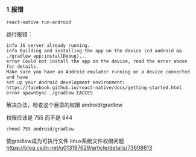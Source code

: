 ### 1.报错

```
react-native run-android
```

运行报错：

```
info JS server already running.
info Building and installing the app on the device (cd android && ./gradlew app:installDebug)...
error Could not install the app on the device, read the error above for details.
Make sure you have an Android emulator running or a device connected and have
set up your Android development environment:
https://facebook.github.io/react-native/docs/getting-started.html
error spawnSync ./gradlew EACCES
```
解决办法，检查这个目录的权限 android/gradlew

权限应该是 755 而不是 644
```
chmod 755 android/gradlew
```
使gradlew成为可执行文件
linux系统文件权限问题
https://blog.csdn.net/u013197629/article/details/73608613
